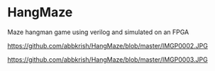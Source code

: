 # HangMaze
Maze hangman game using verilog and simulated on an FPGA

https://github.com/abbkrish/HangMaze/blob/master/IMGP0002.JPG

https://github.com/abbkrish/HangMaze/blob/master/IMGP0003.JPG
